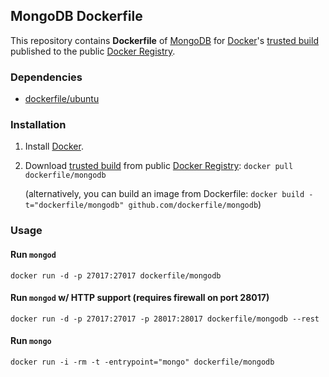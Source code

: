 ## MongoDB Dockerfile


This repository contains **Dockerfile** of [MongoDB](http://www.mongodb.org/) for [Docker](https://www.docker.io/)'s [trusted build](https://index.docker.io/u/dockerfile/mongodb/) published to the public [Docker Registry](https://index.docker.io/).


### Dependencies

* [dockerfile/ubuntu](http://dockerfile.github.io/#/ubuntu)


### Installation

1. Install [Docker](https://www.docker.io/).

2. Download [trusted build](https://index.docker.io/u/dockerfile/mongodb/) from public [Docker Registry](https://index.docker.io/): `docker pull dockerfile/mongodb`

   (alternatively, you can build an image from Dockerfile: `docker build -t="dockerfile/mongodb" github.com/dockerfile/mongodb`)


### Usage

#### Run `mongod`

    docker run -d -p 27017:27017 dockerfile/mongodb

#### Run `mongod` w/ HTTP support (requires firewall on port 28017)

    docker run -d -p 27017:27017 -p 28017:28017 dockerfile/mongodb --rest

#### Run `mongo`

    docker run -i -rm -t -entrypoint="mongo" dockerfile/mongodb
